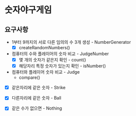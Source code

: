 # 숫자야구게임

## 요구사항 
- 1부터 9까지의 서로 다른 임의의 수 3개 생성 - NumberGenerator
  -[x] createRandomNumbers()
- 컴퓨터의 수와 플레이어의 숫자 비교 - JudgeNumber
  -[x] 몇 개의 숫자가 같은지 확인 - count()
  -[x] 해당자리 특정 숫자가 있는지 확인 - isNumber() 
- 컴퓨터와 플레이어 숫자 비교 - Judge
  - compare()
-[x] 같은자리에 같은 숫자 - Strike
-[x] 다른자리에 같은 숫자 - Ball
-[x] 같은 수가 없으면 - Nothing

